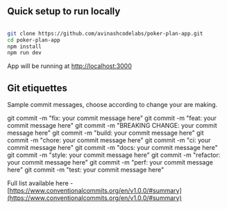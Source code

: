 ## Quick setup to run locally 

```bash

git clone https://github.com/avinashcodelabs/poker-plan-app.git  
cd poker-plan-app  
npm install
npm run dev

```
App will be running at [http://localhost:3000](http://localhost:3000/)

## Git etiquettes

Sample commit messages, choose according to change your are making.

git commit -m "fix: your commit message here"
git commit -m "feat: your commit message here"
git commit -m "BREAKING CHANGE: your commit message here"
git commit -m "build: your commit message here"
git commit -m "chore: your commit message here"
git commit -m "ci: your commit message here"
git commit -m "docs: your commit message here"
git commit -m "style: your commit message here"
git commit -m "refactor: your commit message here"
git commit -m "perf: your commit message here"
git commit -m "test: your commit message here"

Full list available here - [https://www.conventionalcommits.org/en/v1.0.0/#summary](https://www.conventionalcommits.org/en/v1.0.0/#summary)
